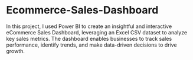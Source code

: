 # Ecommerce-Sales-Dashboard
In this project, I used Power BI to create an insightful and interactive eCommerce Sales Dashboard, leveraging an Excel CSV dataset to analyze key sales metrics. The dashboard enables businesses to track sales performance, identify trends, and make data-driven decisions to drive growth.
